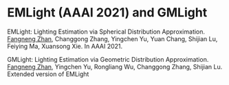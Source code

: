 # EMLight (AAAI 2021) and GMLight

EMLight: Lighting Estimation via Spherical Distribution Approximation. <br>
[Fangneng Zhan](https://sites.google.com/view/fnzhan), Changgong Zhang, Yingchen Yu, Yuan Chang, Shijian Lu, Feiying Ma, Xuansong Xie. In AAAI 2021.

GMLight: Lighting Estimation via Geometric Distribution Approximation. <br>
[Fangneng Zhan](https://sites.google.com/view/fnzhan), Yingchen Yu, Rongliang Wu, Changgong Zhang, Shijian Lu. Extended version of EMLight
